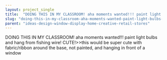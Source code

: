 ```yaml
---
layout: project_single
title:  "DOING THIS IN MY CLASSROOM! aha moments wanted!!! paint light bulbs and hang from fishing wire! CUTE!>>this would be super cute with fabric/ribbon around the base, not painted, and hanging in front of a window"
slug: "doing-this-in-my-classroom-aha-moments-wanted-paint-light-bulbs-and-hang-from-fishing"
parent: "ideas-design-window-display-home-creative-retail-stores"
---
```

DOING THIS IN MY CLASSROOM! aha moments wanted!!! paint light bulbs and hang from fishing wire! CUTE!>>this would be super cute with fabric/ribbon around the base, not painted, and hanging in front of a window